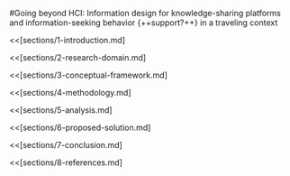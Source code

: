 
#Going beyond HCI: Information design for knowledge-sharing platforms and information-seeking behavior {++support?++} in a traveling context




<<[sections/1-introduction.md]

<<[sections/2-research-domain.md]

<<[sections/3-conceptual-framework.md]

<<[sections/4-methodology.md]

<<[sections/5-analysis.md]

<<[sections/6-proposed-solution.md]

<<[sections/7-conclusion.md]

<<[sections/8-references.md]